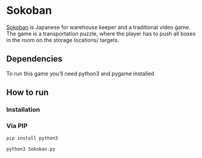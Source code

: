 # Sokoban
[Sokoban](https://en.wikipedia.org/wiki/Sokoban) is Japanese for warehouse keeper and a traditional video game.
The game is a transportation puzzle, where the player has to push all boxes in the room on the storage locations/ targets.

## Dependencies
To run this game you'll need python3 and pygame installed

## How to run


### Installation

### Via PIP
```bash
pip install python3

```

```bash
python3 Sokoban.py

```

